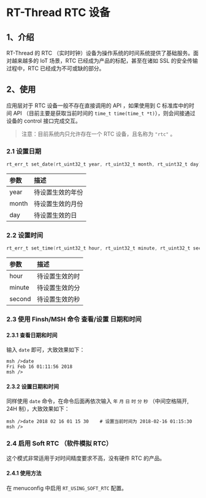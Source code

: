 # RT-Thread RTC 设备

## 1、介绍

RT-Thread 的 RTC （实时时钟）设备为操作系统的时间系统提供了基础服务。面对越来越多的 IoT 场景，RTC 已经成为产品的标配，甚至在诸如 SSL 的安全传输过程中，RTC 已经成为不可或缺的部分。

## 2、使用

应用层对于 RTC 设备一般不存在直接调用的 API ，如果使用到 C 标准库中的时间 API （目前主要是获取当前时间的  `time_t time(time_t *t)`），则会间接通过设备的 control 接口完成交互。

> 注意：目前系统内只允许存在一个 RTC 设备，且名称为 `"rtc"` 。

### 2.1  设置日期

```C
rt_err_t set_date(rt_uint32_t year, rt_uint32_t month, rt_uint32_t day)
```

|参数                                    |描述|
|:-----                                  |:----|
|year                                    |待设置生效的年份|
|month                                   |待设置生效的月份|
|day                                     |待设置生效的日|

### 2.2 设置时间

```C
rt_err_t set_time(rt_uint32_t hour, rt_uint32_t minute, rt_uint32_t second)
```

|参数                                    |描述|
|:-----                                  |:----|
|hour                                    |待设置生效的时|
|minute                                  |待设置生效的分|
|second                                  |待设置生效的秒|

### 2.3 使用 Finsh/MSH 命令 查看/设置 日期和时间

#### 2.3.1 查看日期和时间

输入 `date` 即可，大致效果如下：

```
msh />date
Fri Feb 16 01:11:56 2018
msh />
```

#### 2.3.2 设置日期和时间

同样使用 `date` 命令，在命令后面再依次输入 `年` `月` `日` `时` `分` `秒` （中间空格隔开, 24H 制），大致效果如下：

```
msh />date 2018 02 16 01 15 30    # 设置当前时间为 2018-02-16 01:15:30
msh />
```

### 2.4 启用 Soft RTC （软件模拟 RTC）

这个模式非常适用于对时间精度要求不高，没有硬件 RTC 的产品。

#### 2.4.1 使用方法

在 menuconfig 中启用 `RT_USING_SOFT_RTC` 配置。

